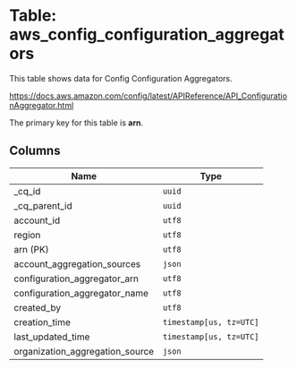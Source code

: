 # Table: aws_config_configuration_aggregators

This table shows data for Config Configuration Aggregators.

https://docs.aws.amazon.com/config/latest/APIReference/API_ConfigurationAggregator.html

The primary key for this table is **arn**.

## Columns

| Name          | Type          |
| ------------- | ------------- |
|_cq_id|`uuid`|
|_cq_parent_id|`uuid`|
|account_id|`utf8`|
|region|`utf8`|
|arn (PK)|`utf8`|
|account_aggregation_sources|`json`|
|configuration_aggregator_arn|`utf8`|
|configuration_aggregator_name|`utf8`|
|created_by|`utf8`|
|creation_time|`timestamp[us, tz=UTC]`|
|last_updated_time|`timestamp[us, tz=UTC]`|
|organization_aggregation_source|`json`|
